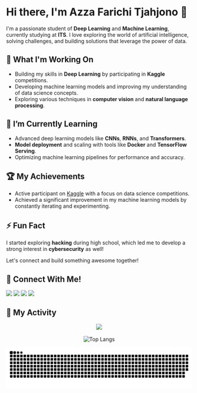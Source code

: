 # Hi there, I'm Azza Farichi Tjahjono 👋

I'm a passionate student of **Deep Learning** and **Machine Learning**, currently studying at **ITS**. I love exploring the world of artificial intelligence, solving challenges, and building solutions that leverage the power of data.

## 🔭 What I'm Working On
- Building my skills in **Deep Learning** by participating in **Kaggle** competitions.
- Developing machine learning models and improving my understanding of data science concepts.
- Exploring various techniques in **computer vision** and **natural language processing**.

## 🌱 I’m Currently Learning
- Advanced deep learning models like **CNNs**, **RNNs**, and **Transformers**.
- **Model deployment** and scaling with tools like **Docker** and **TensorFlow Serving**.
- Optimizing machine learning pipelines for performance and accuracy.

## 🏆 My Achievements
- Active participant on [Kaggle](https://kaggle.com/trenttzzz) with a focus on data science competitions.
- Achieved a significant improvement in my machine learning models by constantly iterating and experimenting.

## ⚡ Fun Fact
I started exploring **hacking** during high school, which led me to develop a strong interest in **cybersecurity** as well!

Let's connect and build something awesome together!

## 🤝 Connect With Me!
<p>


<a href="https://www.linkedin.com/in/azza-farichi-465600288/"><img src="https://img.shields.io/badge/linkedin-%230077B5.svg?style=for-the-badge&logo=linkedin&logoColor=white"></a>
<a href="https://kaggle.com/trenttzzz"><img src="https://img.shields.io/badge/Kaggle-035a7d?style=for-the-badge&logo=kaggle&logoColor=white"></a>
<a href="https://instagram.com/zaft.10"><img src="https://img.shields.io/badge/Instagram-%23E4405F.svg?style=for-the-badge&logo=Instagram&logoColor=white"></a>
<a href="https://open.spotify.com/user/vj0a0zwvkcf43txdusct1f5y4?si=29a7eb22f12c48eb"><img src="https://img.shields.io/badge/Spotify-1ED760?style=for-the-badge&logo=spotify&logoColor=white"></a>

</p>


## 🐍 My Activity

<div align="center">
  <picture>
    <source
      srcset="https://github-readme-stats.vercel.app/api?username=trenttzzz&show_icons=true&theme=merko&hide_rank=true"
      media="(prefers-color-scheme: dark)"
    />
    <source
      srcset="https://github-readme-stats.vercel.app/api?username=trenttzzz&show_icons=true&theme=solarized-light"
      media="(prefers-color-scheme: light), (prefers-color-scheme: no-preference)"
    />
    <img src="https://github-readme-stats.vercel.app/api?username=anuraghazra&show_icons=true" />
  </picture>

  ![Top Langs](https://github-readme-stats.vercel.app/api/top-langs/?username=trenttzzz&hide_progress=true)

  ![snake gif](https://github.com/Trenttzzz/Trenttzzz/blob/output/github-contribution-grid-snake-dark.svg)
</div>
